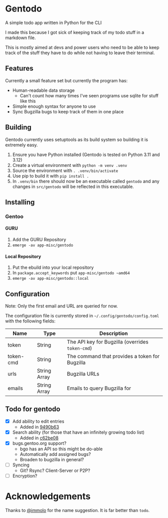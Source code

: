 # Gentodo

A simple todo app written in Python for the CLI

I made this because I got sick of keeping track of my todo stuff in a markdown 
file.

This is mostly aimed at devs and power users who need to be able to keep track
of the stuff they have to do while not having to leave their terminal.

## Features

Currently a small feature set but currently the program has:
- Human-readable data storage 
  - Can't count how many times I've seen programs use sqlite for stuff like this
- Simple enough syntax for anyone to use
- Sync Bugzilla bugs to keep track of them in one place

## Building

Gentodo currently uses setuptools as its build system so building it is extremely easy.

1. Ensure you have Python installed (Gentodo is tested on Python 3.11 and 3.12)
2. Create a virtual environment with `python -m venv .venv`
3. Source the environment with `. .venv/bin/activate`
4. Use pip to build it with `pip install .`
5. In `.venv/bin` there should now be an executable called `gentodo` and any changes in `src/gentodo` will be reflected in this executable.

## Installing

### Gentoo

#### GURU

1. Add the GURU Repository
2. `emerge -av app-misc/gentodo`

#### Local Repository

1. Put the ebuild into your local repository
2. In `package.accept_keywords` put `app-misc/gentodo ~amd64`
3. `emerge -av app-misc/gentodo::local`

## Configuration

Note: Only the first email and URL are queried for now.

The configuration file is currently stored in `~/.config/gentodo/config.toml` with the following fields:

| Name      | Type         | Description                                      |
|-----------|--------------|--------------------------------------------------|
| token     | String       | The API key for Bugzilla (overrides `token-cmd`) |
| token-cmd | String       | The command that provides a token for Bugzilla   |
| urls      | String Array | Bugzilla URLs                                    |
| emails    | String Array | Emails to query Bugzilla for                     |

## Todo for gentodo

- [x] Add ability to edit entries
  - Added in [9490b63](https://github.com/csfore/gentodo/commit/9490b63381a3f0ea7affca174d3b3eaf27bee64f)
- [x] Search ability (for those that have an infinitely growing todo list)
  - Added in [c62be08](https://github.com/csfore/gentodo/commit/9490b63381a3f0ea7affca174d3b3eaf27bee64f)
- [x] bugs.gentoo.org support?
  - bgo has an API so this might be do-able
  - Automatically add assigned bugs?
  - Broaden to bugzilla in general?
- [ ] Syncing
  - Git? Rsync? Client-Server or P2P?
- [ ] Encryption?

# Acknowledgements

Thanks to [@immolo](https://github.com/immolo) for the name suggestion. It is far better than `todo`.
